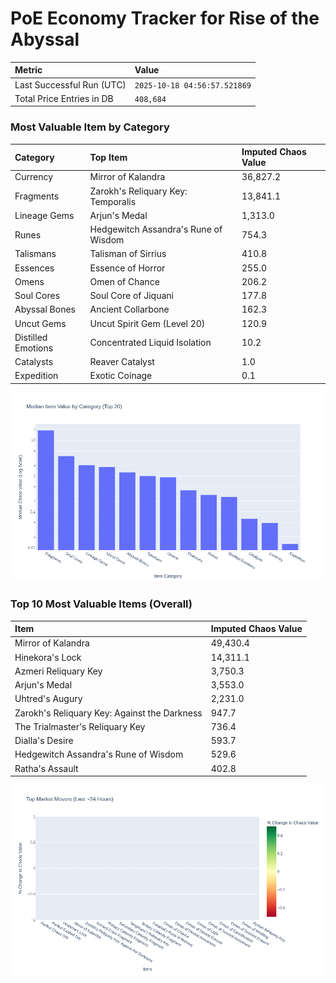 # PoE Economy Tracker for Rise of the Abyssal

<!-- START_MAINTENANCE -->
| Metric | Value |
|:---|:---|
| Last Successful Run (UTC) | `2025-10-18 04:56:57.521869` |
| Total Price Entries in DB | `408,684` |

<!-- END_MAINTENANCE -->

<!-- START_DATAFRAME_DEBUG -->
<!-- END_DATAFRAME_DEBUG -->

<!-- START_CATEGORY_ANALYSIS -->
### Most Valuable Item by Category
| Category | Top Item | Imputed Chaos Value |
| :--- | :--- | :--- |
| Currency | Mirror of Kalandra | 36,827.2 |
| Fragments | Zarokh's Reliquary Key: Temporalis | 13,841.1 |
| Lineage Gems | Arjun's Medal | 1,313.0 |
| Runes | Hedgewitch Assandra's Rune of Wisdom | 754.3 |
| Talismans | Talisman of Sirrius | 410.8 |
| Essences | Essence of Horror | 255.0 |
| Omens | Omen of Chance | 206.2 |
| Soul Cores | Soul Core of Jiquani | 177.8 |
| Abyssal Bones | Ancient Collarbone | 162.3 |
| Uncut Gems | Uncut Spirit Gem (Level 20) | 120.9 |
| Distilled Emotions | Concentrated Liquid Isolation | 10.2 |
| Catalysts | Reaver Catalyst | 1.0 |
| Expedition | Exotic Coinage | 0.1 |


![Category Analysis Chart](charts/category_analysis.png)
<!-- END_ANALYSIS -->

<!-- START_ANALYSIS -->
### Top 10 Most Valuable Items (Overall)
| Item | Imputed Chaos Value |
| :--- | :--- |
| Mirror of Kalandra | 49,430.4 |
| Hinekora's Lock | 14,311.1 |
| Azmeri Reliquary Key | 3,750.3 |
| Arjun's Medal | 3,553.0 |
| Uhtred's Augury | 2,231.0 |
| Zarokh's Reliquary Key: Against the Darkness | 947.7 |
| The Trialmaster's Reliquary Key | 736.4 |
| Dialla's Desire | 593.7 |
| Hedgewitch Assandra's Rune of Wisdom | 529.6 |
| Ratha's Assault | 402.8 |


![Market Movers Chart](charts/market_movers.png)
<!-- END_ANALYSIS -->
